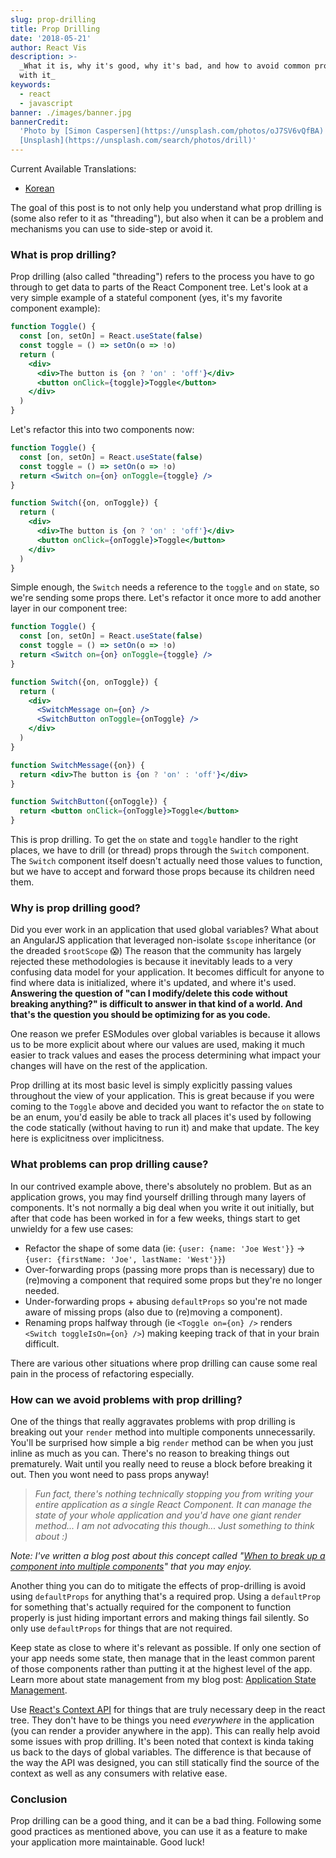 ```yaml
---
slug: prop-drilling
title: Prop Drilling
date: '2018-05-21'
author: React Vis
description: >-
  _What it is, why it's good, why it's bad, and how to avoid common problems
  with it_
keywords:
  - react
  - javascript
banner: ./images/banner.jpg
bannerCredit:
  'Photo by [Simon Caspersen](https://unsplash.com/photos/oJ7SV6vQfBA) on
  [Unsplash](https://unsplash.com/search/photos/drill)'
---
```


Current Available Translations:

- [Korean](https://edykim.com/ko/post/prop-drilling)

The goal of this post is to not only help you understand what prop drilling is
(some also refer to it as "threading"), but also when it can be a problem and
mechanisms you can use to side-step or avoid it.

### What is prop drilling?

Prop drilling (also called "threading") refers to the process you have to go
through to get data to parts of the React Component tree. Let's look at a very
simple example of a stateful component (yes, it's my favorite component
example):

```jsx
function Toggle() {
  const [on, setOn] = React.useState(false)
  const toggle = () => setOn(o => !o)
  return (
    <div>
      <div>The button is {on ? 'on' : 'off'}</div>
      <button onClick={toggle}>Toggle</button>
    </div>
  )
}
```

Let's refactor this into two components now:

```jsx
function Toggle() {
  const [on, setOn] = React.useState(false)
  const toggle = () => setOn(o => !o)
  return <Switch on={on} onToggle={toggle} />
}

function Switch({on, onToggle}) {
  return (
    <div>
      <div>The button is {on ? 'on' : 'off'}</div>
      <button onClick={onToggle}>Toggle</button>
    </div>
  )
}
```

Simple enough, the `Switch` needs a reference to the `toggle` and `on` state, so
we're sending some props there. Let's refactor it once more to add another layer
in our component tree:

```jsx
function Toggle() {
  const [on, setOn] = React.useState(false)
  const toggle = () => setOn(o => !o)
  return <Switch on={on} onToggle={toggle} />
}

function Switch({on, onToggle}) {
  return (
    <div>
      <SwitchMessage on={on} />
      <SwitchButton onToggle={onToggle} />
    </div>
  )
}

function SwitchMessage({on}) {
  return <div>The button is {on ? 'on' : 'off'}</div>
}

function SwitchButton({onToggle}) {
  return <button onClick={onToggle}>Toggle</button>
}
```

This is prop drilling. To get the `on` state and `toggle` handler to the right
places, we have to drill (or thread) props through the `Switch` component. The
`Switch` component itself doesn't actually need those values to function, but we
have to accept and forward those props because its children need them.

### Why is prop drilling good?

Did you ever work in an application that used global variables? What about an
AngularJS application that leveraged non-isolate `$scope` inheritance (or the
dreaded `$rootScope` 😱) The reason that the community has largely rejected
these methodologies is because it inevitably leads to a very confusing data
model for your application. It becomes difficult for anyone to find where data
is initialized, where it's updated, and where it's used. **Answering the
question of "can I modify/delete this code without breaking anything?" is
difficult to answer in that kind of a world. And that's the question you should
be optimizing for as you code.**

One reason we prefer ESModules over global variables is because it allows us to
be more explicit about where our values are used, making it much easier to track
values and eases the process determining what impact your changes will have on
the rest of the application.

Prop drilling at its most basic level is simply explicitly passing values
throughout the view of your application. This is great because if you were
coming to the `Toggle` above and decided you want to refactor the `on` state to
be an enum, you'd easily be able to track all places it's used by following the
code statically (without having to run it) and make that update. The key here is
explicitness over implicitness.

### What problems can prop drilling cause?

In our contrived example above, there's absolutely no problem. But as an
application grows, you may find yourself drilling through many layers of
components. It's not normally a big deal when you write it out initially, but
after that code has been worked in for a few weeks, things start to get unwieldy
for a few use cases:

- Refactor the shape of some data (ie: `{user: {name: 'Joe West'}}` ->
  `{user: {firstName: 'Joe', lastName: 'West'}}`)
- Over-forwarding props (passing more props than is necessary) due to (re)moving
  a component that required some props but they're no longer needed.
- Under-forwarding props + abusing `defaultProps` so you're not made aware of
  missing props (also due to (re)moving a component).
- Renaming props halfway through (ie `<Toggle on={on} />` renders
  `<Switch toggleIsOn={on} />`) making keeping track of that in your brain
  difficult.

There are various other situations where prop drilling can cause some real pain
in the process of refactoring especially.

### How can we avoid problems with prop drilling?

One of the things that really aggravates problems with prop drilling is breaking
out your `render` method into multiple components unnecessarily. You'll be
surprised how simple a big `render` method can be when you just inline as much
as you can. There's no reason to breaking things out prematurely. Wait until you
really need to reuse a block before breaking it out. Then you wont need to pass
props anyway!

> _Fun fact, there's nothing technically stopping you from writing your entire
> application as a single React Component. It can manage the state of your whole
> application and you'd have one giant render method... I am not advocating this
> though... Just something to think about :)_

_Note: I've written a blog post about this concept called
"[When to break up a component into multiple components](/blog/when-to-break-up-a-component-into-multiple-components)"
that you may enjoy._

Another thing you can do to mitigate the effects of prop-drilling is avoid using
`defaultProps` for anything that's a required prop. Using a `defaultProp` for
something that's actually required for the component to function properly is
just hiding important errors and making things fail silently. So only use
`defaultProps` for things that are not required.

Keep state as close to where it's relevant as possible. If only one section of
your app needs some state, then manage that in the least common parent of those
components rather than putting it at the highest level of the app. Learn more
about state management from my blog post:
[Application State Management](/blog/application-state-management-with-react).

Use [React's Context API](/blog/how-to-use-react-context-effectively) for things
that are truly necessary deep in the react tree. They don't have to be things
you need _everywhere_ in the application (you can render a provider anywhere in
the app). This can really help avoid some issues with prop drilling. It's been
noted that context is kinda taking us back to the days of global variables. The
difference is that because of the way the API was designed, you can still
statically find the source of the context as well as any consumers with relative
ease.

### Conclusion

Prop drilling can be a good thing, and it can be a bad thing. Following some
good practices as mentioned above, you can use it as a feature to make your
application more maintainable. Good luck!
